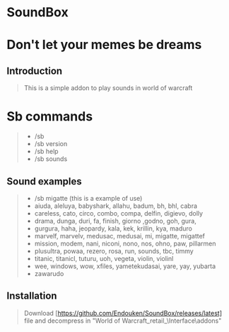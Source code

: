 # SoundBox
# Don't let your memes be dreams

## Introduction

> This is a simple addon to play sounds in world of warcraft

# Sb commands
>    - /sb 
>    - /sb version
>    - /sb help
>    - /sb sounds

## Sound examples
>    - /sb migatte (this is a example of use)
>    - aiuda, aleluya, babyshark, allahu, badum, bh, bhl, cabra 
>    - careless, cato, circo, combo, compa, delfin, digievo, dolly
>    - drama, dunga, duri, fa, finish, giorno ,godno, goh, gura, 
>    - gurgura, haha, jeopardy, kala, kek, krillin, kya, maduro
>    - marvelf, marvelv, medusac, medusai, mi, migatte, migattef
>    - mission, modem, nani, niconi, nono, nos, ohno, paw, pillarmen
>    - plusultra, powaa, rezero, rosa, run, sounds, tbc, timmy
>    - titanic, titanicl, tuturu, uoh, vegeta, violin, violinl
>    - wee, windows, wow, xfiles, yametekudasai, yare, yay, yubarta
>    - zawarudo

## Installation

> Download [https://github.com/Endouken/SoundBox/releases/latest] file and decompress in "World of Warcraft\_retail_\Interface\addons\"
